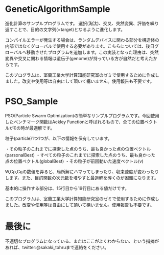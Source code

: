 # GeneticAlgorithmSample

進化計算のサンプルプログラムです。
選択(淘汰)、交叉、突然変異、評価を繰り返すことで、目的の文字列(=target)となるように進化します。

コンパイルエラーが発生する場合は、ランダムデバイスに関わる部分を構造体の内部ではなくグローバルで使用する必要があります。こちらについては、後日グローバルへ移動させたプログラムを追加します。この実装となった理由は、突然変異や交叉に関わる情報は遺伝子(genome)が持っている方が自然だと考えたからです。

このプログラムは、室蘭工業大学計算知能研究室のゼミで使用するために作成しました。改変や使用等は自由にして頂いて構いません。使用報告も不要です。

# PSO_Sample

PSO(Particle Swarm Optimization)の簡単なサンプルプログラムです。今回使用したベンチマーク関数はAckley Functionと呼ばれるもので、全ての位置ベクトルが0の時が最適解です。

粒子(particle)1つ1つが、以下の情報を保有しています。

・その粒子のこれまでに探索した点のうち、最も良かった点の位置ベクトル(parsonalBest)
・すべての粒子のこれまでに探索した点のうち、最も良かった点の位置ベクトル(globalBest)
・その粒子が前回動いた速度ベクトル(v)

W,Cp,Cgの数値を弄ると、局所解にハマってしまったり、収束速度が変わったりします。また、目的関数の次元数を増やすと最適解を導くのが困難になります。

基本的に操作する部分は、15行目から19行目にある値だけです。

このプログラムは、室蘭工業大学計算知能研究室のゼミで使用するために作成しました。改変や使用等は自由にして頂いて構いません。使用報告も不要です。


# 最後に

不適切なプログラムになっている、またはここがよくわからない、という指摘があれば、twitter:@sakaki_tohruまで連絡をください。
